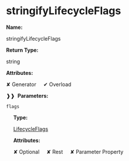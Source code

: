 # stringifyLifecycleFlags

**Name:**

stringifyLifecycleFlags

**Return Type:**

string

**Attributes:**

✘ Generator&nbsp;&nbsp;&nbsp;&nbsp;&nbsp;✔ Overload

❱❱&nbsp;&nbsp;**Parameters:**
&nbsp;&nbsp;&nbsp;&nbsp;&nbsp;
```
flags
```

&nbsp;&nbsp;&nbsp;&nbsp;&nbsp;**Type:**

&nbsp;&nbsp;&nbsp;&nbsp;&nbsp;[LifecycleFlags](https://gitbook-18.gitbook.io/au/runtime/flags/enums/lifecycleflags)

&nbsp;&nbsp;&nbsp;&nbsp;&nbsp;**Attributes:**

&nbsp;&nbsp;&nbsp;&nbsp;&nbsp;✘ Optional&nbsp;&nbsp;&nbsp;&nbsp;&nbsp;✘ Rest&nbsp;&nbsp;&nbsp;&nbsp;&nbsp;✘ Parameter Property
